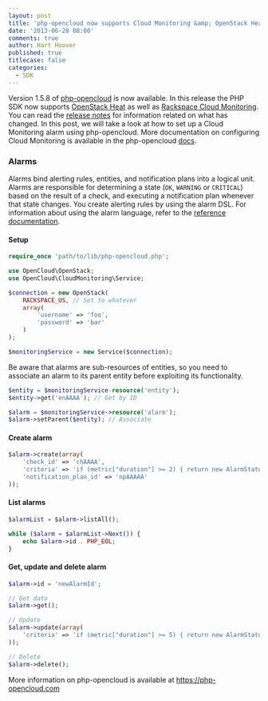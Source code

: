 ```yaml
---
layout: post
title: 'php-opencloud now supports Cloud Monitoring &amp; OpenStack Heat'
date: '2013-06-28 08:00'
comments: true
author: Hart Hoover
published: true
titlecase: false
categories:
  - SDK
---
```

Version 1.5.8 of [php-opencloud][1] is now available. In this release the PHP
SDK now supports [OpenStack Heat][2] as well as [Rackspace Cloud Monitoring][3].
You can read the [release notes][4] for information related on what has changed.
In this post, we will take a look at how to set up a Cloud Monitoring alarm using
php-opencloud.<!-- more --> More documentation on configuring Cloud Monitoring
is available in the php-opencloud [docs][5].

### Alarms

Alarms bind alerting rules, entities, and notification plans into a logical unit.
Alarms are responsible for determining a state (```OK```, ```WARNING``` or
```CRITICAL```) based on the result of a check, and executing a notification plan
whenever that state changes. You create alerting rules by using the alarm DSL.
For information about using the alarm language, refer to the
[reference documentation](https://docs.rackspace.com/cm/api/v1.0/cm-devguide/content/alerts-language.html).

#### Setup

```php
require_once 'path/to/lib/php-opencloud.php';

use OpenCloud\OpenStack;
use OpenCloud\CloudMonitoring\Service;

$connection = new OpenStack(
	RACKSPACE_US, // Set to whatever
	array(
		'username' => 'foo',
		'password' => 'bar'
	)
);

$monitoringService = new Service($connection);
```

Be aware that alarms are sub-resources of entities, so you need to associate an
alarm to its parent entity before exploiting its functionality.

```php
$entity = $monitoringService-resource('entity');
$entity->get('enAAAA'); // Get by ID

$alarm = $monitoringService->resource('alarm');
$alarm->setParent($entity); // Associate
```

#### Create alarm

```php
$alarm->create(array(
	'check_id' => 'chAAAA',
	'criteria' => 'if (metric["duration"] >= 2) { return new AlarmStatus(OK); } return new AlarmStatus(CRITICAL);',
	'notification_plan_id' => 'npAAAAA'
));
```

#### List alarms

```php
$alarmList = $alarm->listAll();

while ($alarm = $alarmList->Next()) {
	echo $alarm->id . PHP_EOL;
}
```

#### Get, update and delete alarm

```php
$alarm->id = 'newAlarmId';

// Get data
$alarm->get();

// Update
$alarm->update(array(
	'criteria' => 'if (metric["duration"] >= 5) { return new AlarmStatus(OK); } return new AlarmStatus(CRITICAL);'
));

// Delete
$alarm->delete();
```

More information on php-opencloud is available at <https://php-opencloud.com>


[1]: https://php-opencloud.com/
[2]: https://wiki.openstack.org/wiki/Heat
[3]: https://www.rackspace.com/cloud/monitoring/
[4]: https://github.com/rackspace/php-opencloud/releases
[5]: https://github.com/rackspace/php-opencloud/tree/master/docs/userguide/Cloud%20Monitoring